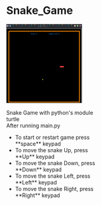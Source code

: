 # Snake_Game

<div style="-webkit-column-count: 2; -moz-column-count: 2; column-count: 2; -webkit-column-rule: 1px dotted #e0e0e0; -moz-column-rule: 1px dotted #e0e0e0; column-rule: 1px dotted #e0e0e0;">
    <div style="display: inline-block;">
    <img src="Snake_game.png" alt="image not found" width="200px">
    </div>
    <div style="display: inline-block;">
        <p>Snake Game with python's module turtle<br>
        After running main.py
        </p>
        <ul>
            <li>To start or restart game press **space** keypad</li> 
            <li>To move the snake Up, press **Up** keypad</li> 
            <li>To move the snake Down, press **Down** keypad</li> 
            <li>To move the snake Left, press **Left** keypad</li> 
            <li>To move the snake Right, press **Right** keypad</li> 
        </ul>
    </div>
</div>